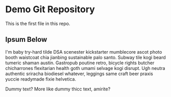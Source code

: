 # Demo Git Repository

This is the first file in this repo.

## Ipsum Below

I'm baby try-hard tilde DSA scenester kickstarter mumblecore ascot photo booth waistcoat chia jianbing sustainable palo santo. Subway tile kogi beard tumeric shaman austin. Gastropub poutine retro, bicycle rights butcher chicharrones flexitarian health goth umami selvage kogi disrupt. Ugh neutra authentic sriracha biodiesel whatever, leggings same craft beer praxis yuccie readymade fixie helvetica.

Dummy text? More like dummy thicc text, amirite?